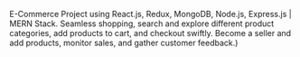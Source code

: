 E-Commerce Project using React.js, Redux, MongoDB, Node.js, Express.js | MERN Stack.
Seamless shopping, search and explore different product categories, add products to cart, and checkout
swiftly. Become a seller and add products, monitor sales, and gather customer feedback.)
